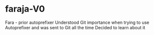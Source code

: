 # faraja-V0
Fara - prior autoprefixer
Understood Git importance when trying to use Autoprefixer and was sent to Git all the time
Decided to learn about it
